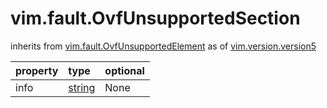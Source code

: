 vim.fault.OvfUnsupportedSection
===============================
inherits from [vim.fault.OvfUnsupportedElement](docs/vim.fault.OvfUnsupportedElement.md)
as of [vim.version.version5](docs/vim.version.md)

| property | type | optional |
|:---------|:-----|:---------|
| info | [string](string.md "string") | None |
